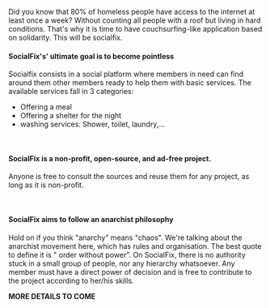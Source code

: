 Did you know that 80% of homeless people have access to the internet at least once a week? Without counting all people with a roof but living in hard conditions. That's why it is time to have couchsurfing-like application based on solidarity. This will be socialfix.
<h4><b>SocialFix</b>'s' ultimate goal is to become pointless</h4>
<p>Socialfix consists in a social platform where members in need can find around them other members ready to help them with basic services. The available services fall in 3 categories:
  <ul>
<li>Offering a meal </li>
<li>Offering a shelter for the night</li>
<li>washing services: Shower, toilet, laundry,...</li>
 </ul>
 </p>
<br>
<h4><b>SocialFix</b> is a non-profit, open-source, and ad-free project.</h4>
<p>Anyone is free to consult the sources and reuse them for any project, as long as it is non-profit.</p>

<br>
<h4><b>SocialFix</b> aims to follow an anarchist philosophy</h4>
<p>Hold on if you think "anarchy" means "chaos". We're talking about the anarchist movement here, which has rules and organisation. The best quote to define it is " order without power". On SocialFix, there is no authority stuck in a small group of people, nor any hierarchy whatsoever. Any member must have a direct power of decision and is free to contribute to the project according to her/his skills.</p>

<strong>MORE DETAILS TO COME</strong>
